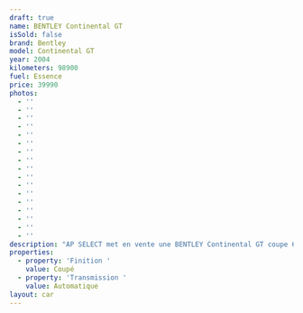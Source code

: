 ```yaml
---
draft: true
name: BENTLEY Continental GT
isSold: false
brand: Bentley
model: Continental GT
year: 2004
kilometers: 98900
fuel: Essence
price: 39990
photos:
  - ''
  - ''
  - ''
  - ''
  - ''
  - ''
  - ''
  - ''
  - ''
  - ''
  - ''
  - ''
  - ''
  - ''
  - ''
  - ''
  - ''
description: "AP SELECT met en vente une BENTLEY Continental GT coupe 6.0 W12 560cv quattro\n\nModèle du 02/2004 avec 99000km\n\nCouleur Cypress gris metallic, intérieur cuir cognac\n\nCarte grise française \U0001F1EB\U0001F1F7\n\nLe véhicule est en parfait état avec carnet complet et historique suivi.\n\nPneus et freins en bon état.\n\nUn nouveau service sera fait pour la vente.\n\nÉquipements et options :\n- Boîte Auto 6\n- Jantes 19 pouces MULLINER\n- Suspensions pneumatique\n- Horloge Breitling\n- Phares Xenons\n- Sellerie cuir\n- Sièges chauffants et ventilés\n- Keyless démarrage sans clés\n- Téléphone d’époque dans l’accoudoir\n- Réglages Lombaires électriques\n- Navigation\n- Affichage multifonctions\n- Climatisation bi zone\n- Éclairage et essuie-glaces automatique\n- Rétroviseurs int / ext Electrochrome\n- Éclairage d’ambiance\n\nDisponible et visible sur RDV pour acheteur sérieux.\n\nRéalisation des démarches d'immatriculation.\n\nAP SELECT c'est des solutions de courtage et conciergerie sur mesure pour profiter librement de sa passion et de son patrimoine.\n\nPrenez le volant, AP SELECT s'occupe du reste."
properties:
  - property: 'Finition '
    value: Coupé
  - property: 'Transmission '
    value: Automatique
layout: car
---
```


